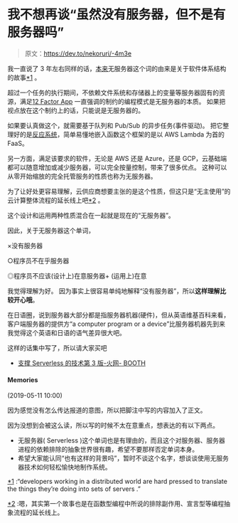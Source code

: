# 我不想再谈“虽然没有服务器，但不是有服务器吗”

> 原文：<https://dev.to/nekoruri/-4m3e>

我一直说了 3 年左右同样的话，[本来](https://readwrite.com/2012/10/15/why-the-future-of-software-and-apps-is-serverless/)无服务器这个词的由来是关于软件体系结构的故事[*1](#f-bd9062a7) 。

超过一个任务的执行期间，不依赖文件系统和存储器上的变量等服务器固有的资源，满足[12 Factor App](https://12factor.net/ja/) 一直强调的制约的编程模式是无服务器的本质。 如果把视点放在这个制约上的话，只能说是无服务器的。

如果要认真做这个，就需要基于队列和 Pub/Sub 的异步任务(事件驱动)。 把它整理好的是[反应系统](https://www.reactivemanifesto.org/ja)，简单易懂地嵌入函数这个框架的是以 AWS Lambda 为首的 FaaS。

另一方面，满足该要求的软件，无论是 AWS 还是 Azure，还是 GCP，云基础端都可以随意增加或减少服务器，可以完全按量控制，带来了很多优点。 这种可以从零开始缩放的完全托管服务的性质也称为无服务器。

为了让好处更容易理解，云供应商想要主张的是这个性质，但这只是“无主使用”的云计算整体流程的延长线上吧[*2](#f-acd681a4) 。

这个设计和运用两种性质混合在一起就是现在的“无服务器”。

因此，关于无服务器这个单词，

×没有服务器

○程序员不在乎服务器

◎程序员不应该(设计上)在意服务器+ (运用上)在意

我觉得理解为好。 因为事实上很容易单纯地解释“没有服务器”，所以**这样理解比较开心哦**。

在日语圈，说到服务器大部分都是指服务器机器(硬件)，但从英语维基百科来看，客户端服务器的提供方“a computer program or a device”比服务器机器先到来 我觉得这个英语和日语的语气差异很大吧。

这样的话集中写了，所以请大家买吧

*   [支撑 Serverless 的技术第 3 版-火网- BOOTH](https://nekoruri.booth.pm/items/1347209)

#### Memories

(2019-05-11 10:00)

因为感觉没有怎么传达报道的意图，所以把脚注中写的内容加入了正文。

因为没想到会被这么读，所以写的时候不太在意重点，想表达的有以下两点。

*   无服务器( Serverless )这个单词也是有理由的，而且这个对服务器、服务器进程的依赖排除的抽象世界很有趣，希望不要那样否定单词本身。
*   希望大家能认同“也有这样的背景吗”，暂时不谈这个名字，想谈谈使用无服务器技术如何轻松愉快地制作系统。

[*1](#fn-bd9062a7) :“developers working in a distributed world are hard pressed to translate the things they’re doing into sets of servers .”

[*2](#fn-acd681a4) :嗯，其实第一个故事也是在函数型编程中所说的排除副作用、宣言型等编程抽象流程的延长线上。